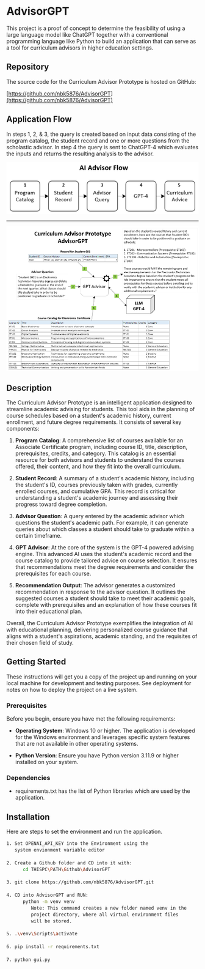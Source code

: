 # AdvisorGPT

This project is a proof of concept to determine the feasibility of using a large language model like ChatGPT together with a conventional programming language like  Python to build an application that can serve as a tool for curriculum advisors in higher education settings.

## Repository

The source code for the Curriculum Advisor Prototype is hosted on GitHub:

[https://github.com/nbk5876/AdvisorGPT](https://github.com/nbk5876/AdvisorGPT)

## Application Flow


In steps 1, 2, & 3, the query is created based on input data consisting of the program catalog, the student record and one or more questions from the scholastic advisor.  In step 4 the query is sent to ChatGPT-4 which evaluates the inputs and returns the resulting analysis to the advisor.

![Alt text](https://github.com/nbk5876/nbk5876.github.io/blob/main/AdvisorGPT/Advisor_VHigh_Overview.png?raw=true "Advisor Overview")

---

![Alt text](https://github.com/nbk5876/nbk5876.github.io/blob/main/AdvisorGPT/Advisor_Overview.png?raw=true "Advisor Overview")


## Description

The Curriculum Advisor Prototype is an intelligent application designed to streamline academic advising for students. This tool aids in the planning of course schedules based on a student's academic history, current enrollment, and future degree requirements. It consists of several key components:

1. **Program Catalog**: A comprehensive list of courses available for an Associate  Certificate program, including course ID, title, description, prerequisites, credits, and category. This catalog is an essential resource for both advisors and students to understand the courses offered, their content, and how they fit into the overall curriculum.

2. **Student Record**: A summary of a student's academic history, including the student's ID, courses previously taken with grades, currently enrolled courses, and cumulative GPA. This record is critical for understanding a student's academic journey and assessing their progress toward degree completion.

3. **Advisor Question**: A query entered by the academic advisor which questions the student's academic path. For example, it can generate queries about which classes a student should take to graduate within a certain timeframe.

4. **GPT Advisor**: At the core of the system is the GPT-4 powered advising engine. This advanced AI uses the student's academic record and the course catalog to provide tailored advice on course selection. It ensures that recommendations meet the degree requirements and consider the prerequisites for each course.

5. **Recommendation Output**: The advisor generates a customized recommendation in response to the advisor question. It outlines the suggested courses a student should take to meet their academic goals, complete with prerequisites and an explanation of how these courses fit into their educational plan.

Overall, the Curriculum Advisor Prototype exemplifies the integration of AI with educational planning, delivering personalized course guidance that aligns with a student's aspirations, academic standing, and the requisites of their chosen field of study.

## Getting Started

These instructions will get you a copy of the project up and running on your local machine for development and testing purposes. See deployment for notes on how to deploy the project on a live system.

### Prerequisites

Before you begin, ensure you have met the following requirements:

* **Operating System**: Windows 10 or higher. The application is developed for the Windows environment and leverages specific system features that are not available in other operating systems.

* **Python Version**: Ensure you have Python version 3.11.9 or higher installed on your system. 

### Dependencies

* requirements.txt has the list of Python libraries which are used by the application.

## Installation

Here are steps to set the environment and run the application.

```bash
1. Set OPENAI_API_KEY into the Environment using the
   system envionment variable editor

2. Create a Github folder and CD into it with:
      cd THISPC\PATH\Github\AdvisorGPT

3. git clone https://github.com/nbk5876/AdvisorGPT.git

4. CD into AdvisorGPT and RUN:
      python -m venv venv
         Note: This command creates a new folder named venv in the
         project directory, where all virtual environment files
         will be stored.

5. .\venv\Scripts\activate

6. pip install -r requirements.txt

7. python gui.py

